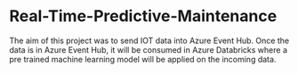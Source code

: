 # Real-Time-Predictive-Maintenance

The aim of this project was to send IOT data into Azure Event Hub. Once the data is in Azure Event Hub, it will be consumed in Azure Databricks where a pre trained machine learning model will be applied on the incoming data.
